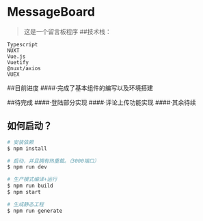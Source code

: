 # MessageBoard

> 这是一个留言板程序
##技术栈：
```
Typescript
NUXT
Vue.js
Vuetify
@nuxt/axios 
VUEX
```

##目前进度
####·完成了基本组件的编写以及环境搭建

##待完成
####·登陆部分实现
####·评论上传功能实现
####·其余待续

## 如何启动？

``` bash
# 安装依赖
$ npm install

# 启动，并且拥有热重载。（3000端口）
$ npm run dev

# 生产模式编译+运行
$ npm run build
$ npm start

# 生成静态工程
$ npm run generate
```
